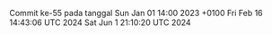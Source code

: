 Commit ke-55 pada tanggal Sun Jan 01 14:00 2023 +0100
Fri Feb 16 14:43:06 UTC 2024
Sat Jun  1 21:10:20 UTC 2024
